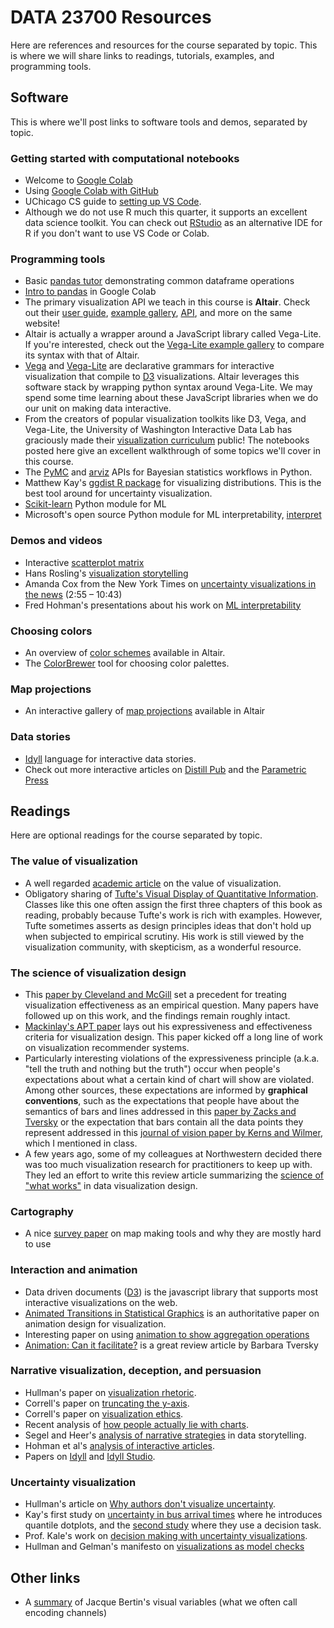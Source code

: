 # DATA 23700 Resources

Here are references and resources for the course separated by topic. 
This is where we will share links to readings, tutorials, examples, and programming tools.


## Software

This is where we'll post links to software tools and demos, separated by topic.

### Getting started with computational notebooks

- Welcome to [Google Colab](https://colab.research.google.com/drive/16pBJQePbqkz3QFV54L4NIkOn1kwpuRrj#scrollTo=u1wdmFKqylSI)
- Using [Google Colab with GitHub](https://colab.research.google.com/github/googlecolab/colabtools/blob/master/notebooks/colab-github-demo.ipynb)
- UChicago CS guide to [setting up VS Code](https://uchicago-cs.github.io/student-resource-guide/vscode/about.html).
- Although we do not use R much this quarter, it supports an excellent data science toolkit. You can check out [RStudio](https://posit.co/download/rstudio-desktop/) as an alternative IDE for R if you don't want to use VS Code or Colab.

### Programming tools

- Basic [pandas tutor](https://pandastutor.com/) demonstrating common dataframe operations
- [Intro to pandas](https://colab.research.google.com/notebooks/mlcc/intro_to_pandas.ipynb#scrollTo=JndnmDMp66FL) in Google Colab
- The primary visualization API we teach in this course is **Altair**. Check out their [user guide](https://altair-viz.github.io/user_guide/data.html), [example gallery](https://altair-viz.github.io/gallery/index.html), [API](https://altair-viz.github.io/user_guide/API.html), and more on the same website! 
- Altair is actually a wrapper around a JavaScript library called Vega-Lite. If you're interested, check out the [Vega-Lite example gallery](https://vega.github.io/vega-lite/examples/) to compare its syntax with that of Altair.
- [Vega](https://vega.github.io/vega/) and [Vega-Lite](https://vega.github.io/vega-lite/) are declarative grammars for interactive visualization that compile to [D3](https://d3js.org/) visualizations. Altair leverages this software stack by wrapping python syntax around Vega-Lite. We may spend some time learning about these JavaScript libraries when we do our unit on making data interactive.
- From the creators of popular visualization toolkits like D3, Vega, and Vega-Lite, the University of Washington Interactive Data Lab has graciously made their [visualization curriculum](https://github.com/uwdata/visualization-curriculum) public! The notebooks posted here give an excellent walkthrough of some topics we'll cover in this course.
- The [PyMC](https://www.pymc.io/welcome.html) and [arviz](https://python.arviz.org/en/stable/examples/index.html) APIs for Bayesian statistics workflows in Python.
- Matthew Kay's [ggdist R package](https://mjskay.github.io/ggdist/) for visualizing distributions. This is the best tool around for uncertainty visualization.
- [Scikit-learn](https://scikit-learn.org/stable/) Python module for ML
- Microsoft's open source Python module for ML interpretability, [interpret](https://github.com/interpretml/interpret/)

### Demos and videos

- Interactive [scatterplot matrix](https://vega.github.io/vega/examples/brushing-scatter-plots/)
- Hans Rosling's [visualization storytelling](https://www.youtube.com/watch?v=hVimVzgtD6w)
- Amanda Cox from the New York Times on [uncertainty visualizations in the news](https://www.youtube.com/watch?v=0L1tGo-DvD0) (2:55 – 10:43)
- Fred Hohman's presentations about his work on [ML interpretability](https://fredhohman.com/dissertation/)


### Choosing colors

- An overview of [color schemes](https://observablehq.com/@d3/color-schemes) available in Altair.
- The [ColorBrewer](https://colorbrewer2.org/#type=sequential&scheme=BuGn&n=3) tool for choosing color palettes.

### Map projections

- An interactive gallery of [map projections](https://observablehq.com/@d3/projection-transitions) available in Altair

### Data stories

- [Idyll](https://idyll-lang.org/gallery) language for interactive data stories.
- Check out more interactive articles on [Distill Pub](https://distill.pub/) and the [Parametric Press](https://parametric.press/issue-02/)


## Readings

Here are optional readings for the course separated by topic.

### The value of visualization

- A well regarded [academic article](https://www.cc.gatech.edu/~stasko/7450/Papers/vanwijk-vis05.pdf) on the value of visualization.
- Obligatory sharing of [Tufte's Visual Display of Quantitative Information](http://faculty.salisbury.edu/~jtanderson/teaching/cosc311/fa21/files/tufte.pdf). Classes like this one often assign the first three chapters of this book as reading, probably because Tufte's work is rich with examples. However, Tufte sometimes asserts as design principles ideas that don't hold up when subjected to empirical scrutiny. His work is still viewed by the visualization community, with skepticism, as a wonderful resource.

### The science of visualization design

- This [paper by Cleveland and McGill](http://euclid.psych.yorku.ca/www/psy6135/papers/ClevelandMcGill1984.pdf) set a precedent for treating visualization effectiveness as an empirical question. Many papers have followed up on this work, and the findings remain roughly intact.
- [Mackinlay's APT paper](https://info.sice.indiana.edu/~katy/S637-S11/Mackinlay86.pdf) lays out his expressiveness and effectiveness criteria for visualization design. This paper kicked off a long line of work on visualization recommender systems.
- Particularly interesting violations of the expressiveness principle (a.k.a. "tell the truth and nothing but the truth") occur when people's expectations about what a certain kind of chart will show are violated. Among other sources, these expectations are informed by **graphical conventions**, such as the expectations that people have about the semantics of bars and lines addressed in this [paper by Zacks and Tversky](https://dcl.wustl.edu/files/2017/09/zacksmemcog99-12d5ktx.pdf) or the expectation that bars contain all the data points they represent addressed in this [journal of vision paper by Kerns and Wilmer](https://www.ncbi.nlm.nih.gov/pmc/articles/PMC8648051/), which I mentioned in class.
- A few years ago, some of my colleagues at Northwestern decided there was too much visualization research for practitioners to keep up with. They led an effort to write this review article summarizing the [science of "what works"](https://journals.sagepub.com/doi/reader/10.1177/15291006211051956) in data visualization design.

### Cartography

- A nice [survey paper](https://parkerziegler.com/papers/a-need-finding-study-with-users-of-geospatial-data.pdf) on map making tools and why they are mostly hard to use

### Interaction and animation

- Data driven documents ([D3](http://vis.stanford.edu/papers/d3)) is the javascript library that supports most interactive visualizations on the web.
- [Animated Transitions in Statistical Graphics](https://idl.cs.washington.edu/files/2007-AnimatedTransitions-InfoVis.pdf) is an authoritative paper on animation design for visualization.
- Interesting paper on using [animation to show aggregation operations](https://idl.cs.washington.edu/files/2019-AnimatedAggregates-EuroVis.pdf)
- [Animation: Can it facilitate?](https://hci.stanford.edu/courses/cs448b/papers/Tversky_AnimationFacilitate_IJHCS02.pdf) is a great review article by Barbara Tversky

### Narrative visualization, deception, and persuasion

- Hullman's paper on [visualization rhetoric](http://users.eecs.northwestern.edu/~jhullman/vis_rhetoric.pdf).
- Correll's paper on [truncating the y-axis](https://arxiv.org/pdf/1907.02035).
- Correll's paper on [visualization ethics](https://arxiv.org/pdf/1811.07271).
- Recent analysis of [how people actually lie with charts](https://dl.acm.org/doi/pdf/10.1145/3544548.3580910).
- Segel and Heer's [analysis of narrative strategies](https://idl.cs.washington.edu/files/2010-Narrative-InfoVis.pdf) in data storytelling.
- Hohman et al's [analysis of interactive articles](https://distill.pub/2020/communicating-with-interactive-articles/).
- Papers on [Idyll](https://idl.cs.washington.edu/files/2018-Idyll-UIST.pdf) and [Idyll Studio](https://idl.cs.washington.edu/files/2021-IdyllStudio-UIST.pdf).

### Uncertainty visualization

- Hullman's article on [Why authors don't visualize uncertainty](https://mucollective.northwestern.edu/files/2019-Value%20of%20Uncertainty-VIS.pdf).
- Kay's first study on [uncertainty in bus arrival times](https://mucollective.northwestern.edu/files/2016-WhenIsMyBus-CHI.pdf) where he introduces quantile dotplots, and the [second study](https://mucollective.northwestern.edu/files/2018-UncertainBusDecisions-CHI.pdf) where they use a decision task.
- Prof. Kale's work on [decision making with uncertainty visualizations](https://mucollective.northwestern.edu/files/2020%20-%20Kale,%20Visual%20Reasoning%20Strategies%20for%20Effect%20Size%20Judgements.pdf).
- Hullman and Gelman's manifesto on [visualizations as model checks](https://mucollective.northwestern.edu/files/2021-hdsr-paper.pdf)

<!-- ### ML Interpretability

- Fred Hohman's work on [Gamut](https://fredhohman.com/papers/19-gamut-chi.pdf) and [Summit](https://fredhohman.com/papers/19-summit-vast.pdf)
- Interpretability by proxy using [LIME](https://arxiv.org/pdf/1602.04938)
- Interpretability by marginal feature importance using [SHAP](https://arxiv.org/pdf/1705.07874)
- A brief write up about [Microsoft's interpretML](https://arxiv.org/pdf/1909.09223) -->

## Other links

- A [summary](https://www.axismaps.com/guide/visual-variables) of Jacque Bertin's visual variables (what we often call encoding channels)